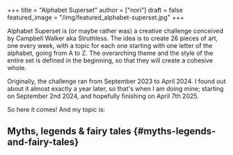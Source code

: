 +++
title = "Alphabet Superset"
author = ["nori"]
draft = false
featured_image = "/img/featured_alphabet-superset.jpg"
+++

Alphabet Superset is (or maybe rather was) a creative challenge conceived by Campbell Walker aka Struthless. The idea is to create 26 pieces of art, one every week, with a topic for each one starting with one letter of the alphabet, going from A to Z. The overarching theme and the style of the entire set is defined in the beginning, so that they will create a cohesive whole.

Originally, the challenge ran from September 2023 to April 2024. I found out about it almost exactly a year later, so that's when I am doing mine; starting on September 2nd 2024, and hopefully finishing on April 7th 2025.

So here it comes! And my topic is:


## Myths, legends &amp; fairy tales {#myths-legends-and-fairy-tales}
